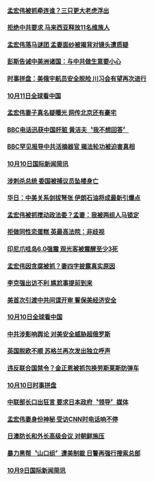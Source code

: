 #### [孟宏伟被抓牵连谁？三只更大老虎浮出](../pages/news202/a1395078.md?t=10120933) 

#### [拒绝中共要求 马来西亚释放11名维族人](../pages/news202/a1395080.md?t=10120933) 

#### [孟宏伟落马谜团 孟妻面纱被揭背对镜头遭质疑](../pages/news202/a1395064.md?t=10120933) 



#### [彭斯告诫中美洲诸国：与中共做生意要小心](../pages/news202/a1395029.md?t=10120933) 

#### [时事拼盘：美俄宇航员安全脱险 川习会有望再次进行](../pages/news202/a1395003.md?t=10120933) 

#### [10月11日全球看中国](../pages/news202/a1394996.md?t=10120933) 


#### [孟宏伟妻子真名疑曝光 网传北京还有豪宅](../pages/news202/a1394984.md?t=10120933) 

#### [BBC电话迅获中国肝脏 黄洁夫〝我不想回答〞](../pages/news202/a1394979.md?t=10120933) 

#### [BBC罕见报导中共活摘器官 揭法轮功被迫害真相](../pages/news202/a1394876.md?t=10120933) 


#### [10月10日国际新闻简讯](../pages/news202/a1394953.md?t=10120933) 

#### [涉刺杀总统 委国被捕议员坠楼身亡](../pages/news202/a1394822.md?t=10120933) 

#### [华日：中美关系剑拔弩张 伊朗石油将成最新引爆点](../pages/news202/a1394937.md?t=10120933) 

#### [孟宏伟被抓搅动政法委？孟妻：我被两组人马锁定](../pages/news202/a1394942.md?t=10120933) 

#### [拒做同性恋蛋糕 英最高法院：非歧视](../pages/news202/a1394934.md?t=10120933) 

#### [印尼爪哇岛6.0强震 观光客被震醒至少3死](../pages/news202/a1394936.md?t=10120933) 

#### [孟宏伟因贪腐被抓？妻四字披露真实原因](../pages/news202/a1394935.md?t=10120933) 

#### [李克强出访不利 尴尬事提前到来](../pages/news202/a1394931.md?t=10120933) 


#### [美首次引渡中共间谍开审 誓保美经济安全](../pages/news202/a1394905.md?t=10120933) 

#### [10月10日全球看中国](../pages/news202/a1394860.md?t=10120933) 

#### [中共涉影响舆论 对美安全威胁超俄罗斯](../pages/news202/a1394888.md?t=10120933) 

#### [英国脱欧不顺 苏格兰再次发出独立呼声](../pages/news202/a1394890.md?t=10120933) 

#### [违反联合国禁令？金正恩被抓包换劳斯莱斯防弹车](../pages/news202/a1394873.md?t=10120933) 

#### [10月10日时事拼盘](../pages/news202/a1394870.md?t=10120933) 

#### [中联部长口出狂言 要求日本政府〝领导〞媒体](../pages/news202/a1394856.md?t=10120933) 


#### [孟宏伟妻身份神秘 受访CNN时电话响不停](../pages/news202/a1394833.md?t=10120933) 

#### [日澳防长和外长高级会议 对朝鲜施压](../pages/news202/a1394832.md?t=10120933) 


#### [暴力黑帮〝山口组〞遭美制裁  日警再强行搜索总部](../pages/news202/a1394823.md?t=10120933) 

#### [10月9日国际新闻简讯](../pages/news202/a1394813.md?t=10120933) 

